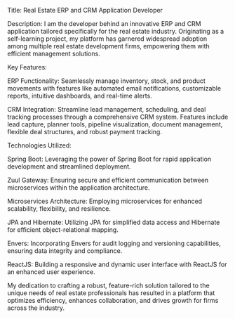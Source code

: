 Title: Real Estate ERP and CRM Application Developer

Description:
I am the developer behind an innovative ERP and CRM application tailored specifically for the real estate industry. Originating as a self-learning project, my platform has garnered widespread adoption among multiple real estate development firms, empowering them with efficient management solutions.

Key Features:

ERP Functionality: Seamlessly manage inventory, stock, and product movements with features like automated email notifications, customizable reports, intuitive dashboards, and real-time alerts.

CRM Integration: Streamline lead management, scheduling, and deal tracking processes through a comprehensive CRM system. Features include lead capture, planner tools, pipeline visualization, document management, flexible deal structures, and robust payment tracking.

Technologies Utilized:

Spring Boot: Leveraging the power of Spring Boot for rapid application development and streamlined deployment.

Zuul Gateway: Ensuring secure and efficient communication between microservices within the application architecture.

Microservices Architecture: Employing microservices for enhanced scalability, flexibility, and resilience.

JPA and Hibernate: Utilizing JPA for simplified data access and Hibernate for efficient object-relational mapping.

Envers: Incorporating Envers for audit logging and versioning capabilities, ensuring data integrity and compliance.

ReactJS: Building a responsive and dynamic user interface with ReactJS for an enhanced user experience.

My dedication to crafting a robust, feature-rich solution tailored to the unique needs of real estate professionals has resulted in a platform that optimizes efficiency, enhances collaboration, and drives growth for firms across the industry.
